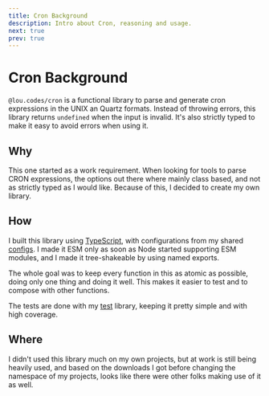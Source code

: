 ```yaml
---
title: Cron Background
description: Intro about Cron, reasoning and usage.
next: true
prev: true
---
```


# Cron Background

`@lou.codes/cron` is a functional library to parse and generate cron expressions
in the UNIX an Quartz formats. Instead of throwing errors, this library returns
`undefined` when the input is invalid. It's also strictly typed to make it easy
to avoid errors when using it.

## Why

This one started as a work requirement. When looking for tools to parse CRON
expressions, the options out there where mainly class based, and not as strictly
typed as I would like. Because of this, I decided to create my own library.

## How

I built this library using [TypeScript][typescript], with configurations from my
shared [configs][configs]. I made it ESM only as soon as Node started supporting
ESM modules, and I made it tree-shakeable by using named exports.

The whole goal was to keep every function in this as atomic as possible, doing
only one thing and doing it well. This makes it easier to test and to compose
with other functions.

The tests are done with my [test][test] library, keeping it pretty simple and
with high coverage.

## Where

I didn't used this library much on my own projects, but at work is still being
heavily used, and based on the downloads I got before changing the namespace of
my projects, looks like there were other folks making use of it as well.

<!-- Reference -->

[configs]: ../lou_codes_configs/
[typescript]: https://npm.im/typescript
[test]: ../lou_codes_test/
